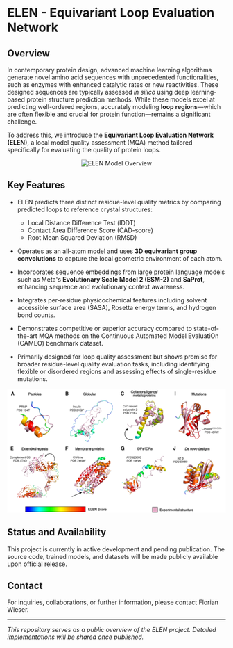 # ELEN - Equivariant Loop Evaluation Network

## Overview

In contemporary protein design, advanced machine learning algorithms generate novel amino acid sequences with unprecedented functionalities, such as enzymes with enhanced catalytic rates or new reactivities. These designed sequences are typically assessed *in silico* using deep learning-based protein structure prediction methods. While these models excel at predicting well-ordered regions, accurately modeling **loop regions**—which are often flexible and crucial for protein function—remains a significant challenge.

To address this, we introduce the **Equivariant Loop Evaluation Network (ELEN)**, a local model quality assessment (MQA) method tailored specifically for evaluating the quality of protein loops.

<p align="center">
  <img src="images/ELEN_scheme_new.svg" alt="ELEN Model Overview" width="400" />
</p>


## Key Features

- ELEN predicts three distinct residue-level quality metrics by comparing predicted loops to reference crystal structures:
  - Local Distance Difference Test (lDDT)  
  - Contact Area Difference Score (CAD-score)  
  - Root Mean Squared Deviation (RMSD)  

- Operates as an all-atom model and uses **3D equivariant group convolutions** to capture the local geometric environment of each atom.

- Incorporates sequence embeddings from large protein language models such as Meta's **Evolutionary Scale Model 2 (ESM-2)** and **SaProt**, enhancing sequence and evolutionary context awareness.

- Integrates per-residue physicochemical features including solvent accessible surface area (SASA), Rosetta energy terms, and hydrogen bond counts.

- Demonstrates competitive or superior accuracy compared to state-of-the-art MQA methods on the Continuous Automated Model EvaluatiOn (CAMEO) benchmark dataset.

- Primarily designed for loop quality assessment but shows promise for broader residue-level quality evaluation tasks, including identifying flexible or disordered regions and assessing effects of single-residue mutations.
<p align="center">
  <img src="images/af2_xtal_overlayed_docday.png" alt="ELEN Model Overview" width="600" />
</p>

## Status and Availability

This project is currently in active development and pending publication. The source code, trained models, and datasets will be made publicly available upon official release.

## Contact

For inquiries, collaborations, or further information, please contact Florian Wieser.

---

*This repository serves as a public overview of the ELEN project. Detailed implementations will be shared once published.*
